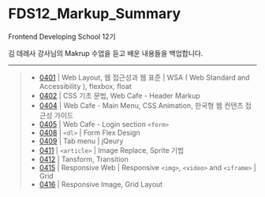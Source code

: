 # FDS12_Markup_Summary
Frontend Developing School 12기

김 데레사 강사님의 Makrup 수업을 듣고 배운 내용들을 백업합니다.

---

> - [0401](README/190401.md) | Web Layout, 웹 접근성과 웹 표준 | WSA ( Web Standard and Accessibility ), flexbox, float
> - [0402](README/190402.md) | CSS 기초 문법, Web Cafe - Header Markup
> - [0404](README/190404.md) | Web Cafe - Main Menu, CSS Animation, 한국형 웹 컨텐츠 접근성 가이드
> - [0405](README/190405.md) | Web Cafe - Login section `<form>`
> - [0408](README/190408.md) | `<dl>` | Form Flex Design
> - [0409](README/190409.md) | Tab menu | jQeury
> - [0411](README/190411.md) | `<article>` | Image Replace, Sprite 기법
> - [0412](README/190412.md) | Tansform, Transition
> - [0415](README/190415.md) | Responsive Web | Responsive `<img>`, `<video>` and `<iframe>` | Grid
> - [0416](README/190416.md) | Responsive Image, Grid Layout

